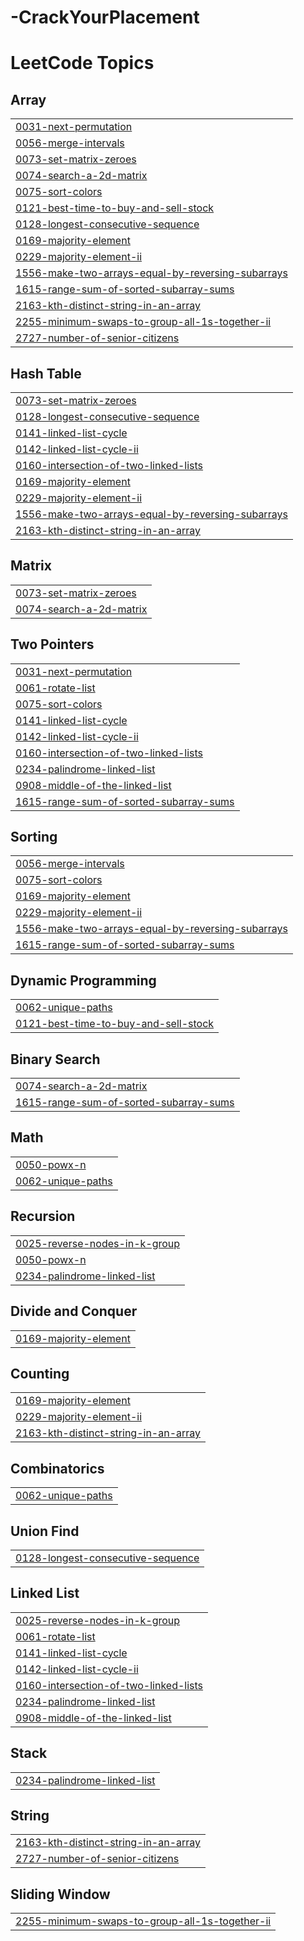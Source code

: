 # -CrackYourPlacement
<!---LeetCode Topics Start-->
# LeetCode Topics
## Array
|  |
| ------- |
| [0031-next-permutation](https://github.com/kriaaa/CrackYourPlacement/tree/master/0031-next-permutation) |
| [0056-merge-intervals](https://github.com/kriaaa/CrackYourPlacement/tree/master/0056-merge-intervals) |
| [0073-set-matrix-zeroes](https://github.com/kriaaa/CrackYourPlacement/tree/master/0073-set-matrix-zeroes) |
| [0074-search-a-2d-matrix](https://github.com/kriaaa/CrackYourPlacement/tree/master/0074-search-a-2d-matrix) |
| [0075-sort-colors](https://github.com/kriaaa/CrackYourPlacement/tree/master/0075-sort-colors) |
| [0121-best-time-to-buy-and-sell-stock](https://github.com/kriaaa/CrackYourPlacement/tree/master/0121-best-time-to-buy-and-sell-stock) |
| [0128-longest-consecutive-sequence](https://github.com/kriaaa/CrackYourPlacement/tree/master/0128-longest-consecutive-sequence) |
| [0169-majority-element](https://github.com/kriaaa/CrackYourPlacement/tree/master/0169-majority-element) |
| [0229-majority-element-ii](https://github.com/kriaaa/CrackYourPlacement/tree/master/0229-majority-element-ii) |
| [1556-make-two-arrays-equal-by-reversing-subarrays](https://github.com/kriaaa/CrackYourPlacement/tree/master/1556-make-two-arrays-equal-by-reversing-subarrays) |
| [1615-range-sum-of-sorted-subarray-sums](https://github.com/kriaaa/CrackYourPlacement/tree/master/1615-range-sum-of-sorted-subarray-sums) |
| [2163-kth-distinct-string-in-an-array](https://github.com/kriaaa/CrackYourPlacement/tree/master/2163-kth-distinct-string-in-an-array) |
| [2255-minimum-swaps-to-group-all-1s-together-ii](https://github.com/kriaaa/CrackYourPlacement/tree/master/2255-minimum-swaps-to-group-all-1s-together-ii) |
| [2727-number-of-senior-citizens](https://github.com/kriaaa/CrackYourPlacement/tree/master/2727-number-of-senior-citizens) |
## Hash Table
|  |
| ------- |
| [0073-set-matrix-zeroes](https://github.com/kriaaa/CrackYourPlacement/tree/master/0073-set-matrix-zeroes) |
| [0128-longest-consecutive-sequence](https://github.com/kriaaa/CrackYourPlacement/tree/master/0128-longest-consecutive-sequence) |
| [0141-linked-list-cycle](https://github.com/kriaaa/CrackYourPlacement/tree/master/0141-linked-list-cycle) |
| [0142-linked-list-cycle-ii](https://github.com/kriaaa/CrackYourPlacement/tree/master/0142-linked-list-cycle-ii) |
| [0160-intersection-of-two-linked-lists](https://github.com/kriaaa/CrackYourPlacement/tree/master/0160-intersection-of-two-linked-lists) |
| [0169-majority-element](https://github.com/kriaaa/CrackYourPlacement/tree/master/0169-majority-element) |
| [0229-majority-element-ii](https://github.com/kriaaa/CrackYourPlacement/tree/master/0229-majority-element-ii) |
| [1556-make-two-arrays-equal-by-reversing-subarrays](https://github.com/kriaaa/CrackYourPlacement/tree/master/1556-make-two-arrays-equal-by-reversing-subarrays) |
| [2163-kth-distinct-string-in-an-array](https://github.com/kriaaa/CrackYourPlacement/tree/master/2163-kth-distinct-string-in-an-array) |
## Matrix
|  |
| ------- |
| [0073-set-matrix-zeroes](https://github.com/kriaaa/CrackYourPlacement/tree/master/0073-set-matrix-zeroes) |
| [0074-search-a-2d-matrix](https://github.com/kriaaa/CrackYourPlacement/tree/master/0074-search-a-2d-matrix) |
## Two Pointers
|  |
| ------- |
| [0031-next-permutation](https://github.com/kriaaa/CrackYourPlacement/tree/master/0031-next-permutation) |
| [0061-rotate-list](https://github.com/kriaaa/CrackYourPlacement/tree/master/0061-rotate-list) |
| [0075-sort-colors](https://github.com/kriaaa/CrackYourPlacement/tree/master/0075-sort-colors) |
| [0141-linked-list-cycle](https://github.com/kriaaa/CrackYourPlacement/tree/master/0141-linked-list-cycle) |
| [0142-linked-list-cycle-ii](https://github.com/kriaaa/CrackYourPlacement/tree/master/0142-linked-list-cycle-ii) |
| [0160-intersection-of-two-linked-lists](https://github.com/kriaaa/CrackYourPlacement/tree/master/0160-intersection-of-two-linked-lists) |
| [0234-palindrome-linked-list](https://github.com/kriaaa/CrackYourPlacement/tree/master/0234-palindrome-linked-list) |
| [0908-middle-of-the-linked-list](https://github.com/kriaaa/CrackYourPlacement/tree/master/0908-middle-of-the-linked-list) |
| [1615-range-sum-of-sorted-subarray-sums](https://github.com/kriaaa/CrackYourPlacement/tree/master/1615-range-sum-of-sorted-subarray-sums) |
## Sorting
|  |
| ------- |
| [0056-merge-intervals](https://github.com/kriaaa/CrackYourPlacement/tree/master/0056-merge-intervals) |
| [0075-sort-colors](https://github.com/kriaaa/CrackYourPlacement/tree/master/0075-sort-colors) |
| [0169-majority-element](https://github.com/kriaaa/CrackYourPlacement/tree/master/0169-majority-element) |
| [0229-majority-element-ii](https://github.com/kriaaa/CrackYourPlacement/tree/master/0229-majority-element-ii) |
| [1556-make-two-arrays-equal-by-reversing-subarrays](https://github.com/kriaaa/CrackYourPlacement/tree/master/1556-make-two-arrays-equal-by-reversing-subarrays) |
| [1615-range-sum-of-sorted-subarray-sums](https://github.com/kriaaa/CrackYourPlacement/tree/master/1615-range-sum-of-sorted-subarray-sums) |
## Dynamic Programming
|  |
| ------- |
| [0062-unique-paths](https://github.com/kriaaa/CrackYourPlacement/tree/master/0062-unique-paths) |
| [0121-best-time-to-buy-and-sell-stock](https://github.com/kriaaa/CrackYourPlacement/tree/master/0121-best-time-to-buy-and-sell-stock) |
## Binary Search
|  |
| ------- |
| [0074-search-a-2d-matrix](https://github.com/kriaaa/CrackYourPlacement/tree/master/0074-search-a-2d-matrix) |
| [1615-range-sum-of-sorted-subarray-sums](https://github.com/kriaaa/CrackYourPlacement/tree/master/1615-range-sum-of-sorted-subarray-sums) |
## Math
|  |
| ------- |
| [0050-powx-n](https://github.com/kriaaa/CrackYourPlacement/tree/master/0050-powx-n) |
| [0062-unique-paths](https://github.com/kriaaa/CrackYourPlacement/tree/master/0062-unique-paths) |
## Recursion
|  |
| ------- |
| [0025-reverse-nodes-in-k-group](https://github.com/kriaaa/CrackYourPlacement/tree/master/0025-reverse-nodes-in-k-group) |
| [0050-powx-n](https://github.com/kriaaa/CrackYourPlacement/tree/master/0050-powx-n) |
| [0234-palindrome-linked-list](https://github.com/kriaaa/CrackYourPlacement/tree/master/0234-palindrome-linked-list) |
## Divide and Conquer
|  |
| ------- |
| [0169-majority-element](https://github.com/kriaaa/CrackYourPlacement/tree/master/0169-majority-element) |
## Counting
|  |
| ------- |
| [0169-majority-element](https://github.com/kriaaa/CrackYourPlacement/tree/master/0169-majority-element) |
| [0229-majority-element-ii](https://github.com/kriaaa/CrackYourPlacement/tree/master/0229-majority-element-ii) |
| [2163-kth-distinct-string-in-an-array](https://github.com/kriaaa/CrackYourPlacement/tree/master/2163-kth-distinct-string-in-an-array) |
## Combinatorics
|  |
| ------- |
| [0062-unique-paths](https://github.com/kriaaa/CrackYourPlacement/tree/master/0062-unique-paths) |
## Union Find
|  |
| ------- |
| [0128-longest-consecutive-sequence](https://github.com/kriaaa/CrackYourPlacement/tree/master/0128-longest-consecutive-sequence) |
## Linked List
|  |
| ------- |
| [0025-reverse-nodes-in-k-group](https://github.com/kriaaa/CrackYourPlacement/tree/master/0025-reverse-nodes-in-k-group) |
| [0061-rotate-list](https://github.com/kriaaa/CrackYourPlacement/tree/master/0061-rotate-list) |
| [0141-linked-list-cycle](https://github.com/kriaaa/CrackYourPlacement/tree/master/0141-linked-list-cycle) |
| [0142-linked-list-cycle-ii](https://github.com/kriaaa/CrackYourPlacement/tree/master/0142-linked-list-cycle-ii) |
| [0160-intersection-of-two-linked-lists](https://github.com/kriaaa/CrackYourPlacement/tree/master/0160-intersection-of-two-linked-lists) |
| [0234-palindrome-linked-list](https://github.com/kriaaa/CrackYourPlacement/tree/master/0234-palindrome-linked-list) |
| [0908-middle-of-the-linked-list](https://github.com/kriaaa/CrackYourPlacement/tree/master/0908-middle-of-the-linked-list) |
## Stack
|  |
| ------- |
| [0234-palindrome-linked-list](https://github.com/kriaaa/CrackYourPlacement/tree/master/0234-palindrome-linked-list) |
## String
|  |
| ------- |
| [2163-kth-distinct-string-in-an-array](https://github.com/kriaaa/CrackYourPlacement/tree/master/2163-kth-distinct-string-in-an-array) |
| [2727-number-of-senior-citizens](https://github.com/kriaaa/CrackYourPlacement/tree/master/2727-number-of-senior-citizens) |
## Sliding Window
|  |
| ------- |
| [2255-minimum-swaps-to-group-all-1s-together-ii](https://github.com/kriaaa/CrackYourPlacement/tree/master/2255-minimum-swaps-to-group-all-1s-together-ii) |
<!---LeetCode Topics End-->